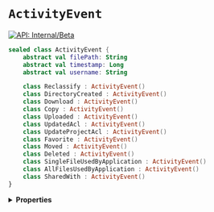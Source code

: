 # `ActivityEvent`


[![API: Internal/Beta](https://img.shields.io/static/v1?label=API&message=Internal/Beta&color=red&style=flat-square)](/docs/developer-guide/core/api-conventions.md)



```kotlin
sealed class ActivityEvent {
    abstract val filePath: String
    abstract val timestamp: Long
    abstract val username: String

    class Reclassify : ActivityEvent()
    class DirectoryCreated : ActivityEvent()
    class Download : ActivityEvent()
    class Copy : ActivityEvent()
    class Uploaded : ActivityEvent()
    class UpdatedAcl : ActivityEvent()
    class UpdateProjectAcl : ActivityEvent()
    class Favorite : ActivityEvent()
    class Moved : ActivityEvent()
    class Deleted : ActivityEvent()
    class SingleFileUsedByApplication : ActivityEvent()
    class AllFilesUsedByApplication : ActivityEvent()
    class SharedWith : ActivityEvent()
}
```

<details>
<summary>
<b>Properties</b>
</summary>

<details>
<summary>
<code>filePath</code>: <code><code><a href='https://kotlinlang.org/api/latest/jvm/stdlib/kotlin/-string/'>String</a></code></code>
</summary>





</details>

<details>
<summary>
<code>timestamp</code>: <code><code><a href='https://kotlinlang.org/api/latest/jvm/stdlib/kotlin/-long/'>Long</a></code></code>
</summary>





</details>

<details>
<summary>
<code>username</code>: <code><code><a href='https://kotlinlang.org/api/latest/jvm/stdlib/kotlin/-string/'>String</a></code></code>
</summary>





</details>



</details>

